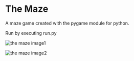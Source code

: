 # The Maze
A maze game created with the pygame module for python.

Run by executing run.py

![the maze image1](https://user-images.githubusercontent.com/112262472/190869559-1acfc17d-06f1-41d5-a937-a55e9910ff72.PNG)

![the maze image2](https://user-images.githubusercontent.com/112262472/190869563-451a9169-a18e-44b3-b37e-ae6a72234f83.PNG)

